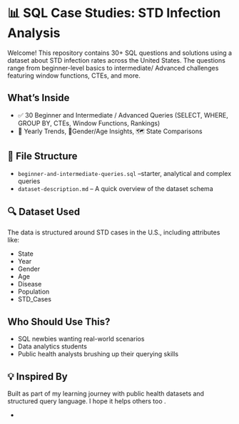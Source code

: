 # 📊 SQL Case Studies: STD Infection Analysis

Welcome! This repository contains 30+ SQL questions and solutions using a dataset about STD infection rates across the United States. The questions range from beginner-level basics to intermediate/ Advanced challenges featuring window functions, CTEs, and more.

##  What’s Inside

- ✅  30  Beginner and Intermediate / Advanced  Queries (SELECT, WHERE, GROUP BY, CTEs, Window Functions, Rankings)
- 📅 Yearly Trends, 🧍Gender/Age Insights, 🗺️ State Comparisons

## 📂 File Structure

- `beginner-and-intermediate-queries.sql` –starter, analytical and complex queries
- `dataset-description.md` – A quick overview of the dataset schema

## 🔍 Dataset Used

The data is structured around STD cases in the U.S., including attributes like:
- State
- Year
- Gender
- Age
- Disease
- Population
- STD_Cases



##  Who Should Use This?

- SQL newbies wanting real-world scenarios
- Data analytics students
- Public health analysts brushing up their querying skills

## 💡 Inspired By

Built as part of my learning journey with public health datasets and structured query language. I hope it helps others too .

-
